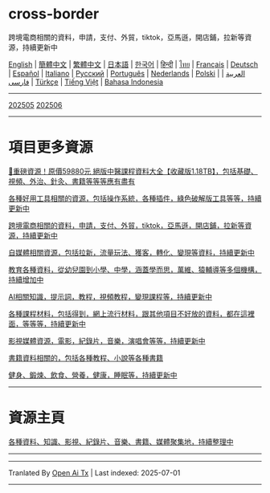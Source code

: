 # cross-border
跨境電商相關的資料，申請，支付、外貿，tiktok，亞馬遜，開店鋪，拉新等資源，持續更新中

[English](https://openaitx.github.io/view.html?user=mswnlz&project=cross-border&lang=en) | [簡體中文](https://openaitx.github.io/view.html?user=mswnlz&project=cross-border&lang=zh-CN) | [繁體中文](https://openaitx.github.io/view.html?user=mswnlz&project=cross-border&lang=zh-TW) | [日本語](https://openaitx.github.io/view.html?user=mswnlz&project=cross-border&lang=ja) | [한국어](https://openaitx.github.io/view.html?user=mswnlz&project=cross-border&lang=ko) | [हिन्दी](https://openaitx.github.io/view.html?user=mswnlz&project=cross-border&lang=hi) | [ไทย](https://openaitx.github.io/view.html?user=mswnlz&project=cross-border&lang=th) | [Français](https://openaitx.github.io/view.html?user=mswnlz&project=cross-border&lang=fr) | [Deutsch](https://openaitx.github.io/view.html?user=mswnlz&project=cross-border&lang=de) | [Español](https://openaitx.github.io/view.html?user=mswnlz&project=cross-border&lang=es) | [Italiano](https://openaitx.github.io/view.html?user=mswnlz&project=cross-border&lang=it) | [Русский](https://openaitx.github.io/view.html?user=mswnlz&project=cross-border&lang=ru) | [Português](https://openaitx.github.io/view.html?user=mswnlz&project=cross-border&lang=pt) | [Nederlands](https://openaitx.github.io/view.html?user=mswnlz&project=cross-border&lang=nl) | [Polski](https://openaitx.github.io/view.html?user=mswnlz&project=cross-border&lang=pl) | [العربية](https://openaitx.github.io/view.html?user=mswnlz&project=cross-border&lang=ar) | [فارسی](https://openaitx.github.io/view.html?user=mswnlz&project=cross-border&lang=fa) | [Türkçe](https://openaitx.github.io/view.html?user=mswnlz&project=cross-border&lang=tr) | [Tiếng Việt](https://openaitx.github.io/view.html?user=mswnlz&project=cross-border&lang=vi) | [Bahasa Indonesia](https://openaitx.github.io/view.html?user=mswnlz&project=cross-border&lang=id)

------------
[202505](https://raw.githubusercontent.com/mswnlz/cross-border/main/202505.md)
[202506](https://raw.githubusercontent.com/mswnlz/cross-border/main/202506.md)



---------------
# 項目更多資源

[🎁重磅資源！原價59880元 絕版中醫課程資料大全【收藏版1.18TB】，包括基礎、視頻、外治、針灸、書籍等等等應有盡有](https://github.com/mswnlz/chinese-traditional)

[各種好用工具相關的資源，包括操作系統，各種插件，綠色破解版工具等等，持續更新中](https://github.com/mswnlz/tools)


[跨境電商相關的資料，申請，支付、外貿，tiktok，亞馬遜，開店鋪，拉新等資源，持續更新中](https://github.com/mswnlz/cross-border)

[自媒體相關資源，包括拉新，流量玩法、獲客，轉化、變現等資料，持續更新中](https://github.com/mswnlz/self-media)

[ 教育各種資料，從幼兒園到小學、中學，涵蓋學而思，萬維、猿輔導等多個機構，持續增加中](https://github.com/mswnlz/edu-knowlege)

[AI相關知識，提示詞，教程，視頻教程，變現課程等，持續更新中](https://github.com/mswnlz/AIknowledge)

[各種課程材料，包括得到，網上流行材料，跟其他項目不好放的資料，都在這裡面，等等等，持續更新中](https://github.com/mswnlz/curriculum)

[影視媒體資源，電影，紀錄片，音樂，演唱會等等，持續更新中](https://github.com/mswnlz/movies)

[書籍資料相關的，包括各種教程、小說等各種書籍](https://github.com/mswnlz/book)

[健身、鍛煉、飲食、營養，健康，睡眠等，持續更新中](https://github.com/mswnlz/healthy)



---------------

# 資源主頁
[各種資料、知識、影視、紀錄片、音樂、書籍、媒體聚集地，持續整理中](https://github.com/mswnlz)

---------------

---

Tranlated By [Open Ai Tx](https://github.com/OpenAiTx/OpenAiTx) | Last indexed: 2025-07-01

---